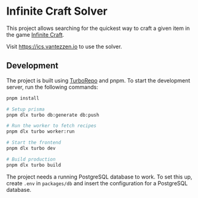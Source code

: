 # Infinite Craft Solver

This project allows searching for the quickest way to craft a given item in the game [Infinite Craft](https://neal.fun/infinite-craft/).

Visit <https://ics.vantezzen.io> to use the solver.

## Development

The project is built using [TurboRepo](https://turbo.build/) and pnpm. To start the development server, run the following commands:

```sh
pnpm install

# Setup prisma
pnpm dlx turbo db:generate db:push

# Run the worker to fetch recipes
pnpm dlx turbo worker:run

# Start the frontend
pnpm dlx turbo dev

# Build production
pnpm dlx turbo build
```

The project needs a running PostgreSQL database to work. To set this up, create `.env` in `packages/db` and insert the configuration for a PostgreSQL database.
